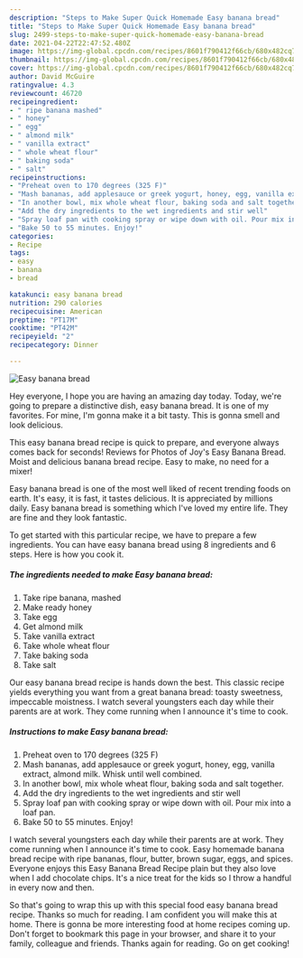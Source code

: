 ```yaml
---
description: "Steps to Make Super Quick Homemade Easy banana bread"
title: "Steps to Make Super Quick Homemade Easy banana bread"
slug: 2499-steps-to-make-super-quick-homemade-easy-banana-bread
date: 2021-04-22T22:47:52.480Z
image: https://img-global.cpcdn.com/recipes/8601f790412f66cb/680x482cq70/easy-banana-bread-recipe-main-photo.jpg
thumbnail: https://img-global.cpcdn.com/recipes/8601f790412f66cb/680x482cq70/easy-banana-bread-recipe-main-photo.jpg
cover: https://img-global.cpcdn.com/recipes/8601f790412f66cb/680x482cq70/easy-banana-bread-recipe-main-photo.jpg
author: David McGuire
ratingvalue: 4.3
reviewcount: 46720
recipeingredient:
- " ripe banana mashed"
- " honey"
- " egg"
- " almond milk"
- " vanilla extract"
- " whole wheat flour"
- " baking soda"
- " salt"
recipeinstructions:
- "Preheat oven to 170 degrees (325 F)"
- "Mash bananas, add applesauce or greek yogurt, honey, egg, vanilla extract, almond milk. Whisk until well combined."
- "In another bowl, mix whole wheat flour, baking soda and salt together."
- "Add the dry ingredients to the wet ingredients and stir well"
- "Spray loaf pan with cooking spray or wipe down with oil. Pour mix into a loaf pan."
- "Bake 50 to 55 minutes. Enjoy!"
categories:
- Recipe
tags:
- easy
- banana
- bread

katakunci: easy banana bread 
nutrition: 290 calories
recipecuisine: American
preptime: "PT17M"
cooktime: "PT42M"
recipeyield: "2"
recipecategory: Dinner

---
```



![Easy banana bread](https://img-global.cpcdn.com/recipes/8601f790412f66cb/680x482cq70/easy-banana-bread-recipe-main-photo.jpg)

Hey everyone, I hope you are having an amazing day today. Today, we're going to prepare a distinctive dish, easy banana bread. It is one of my favorites. For mine, I'm gonna make it a bit tasty. This is gonna smell and look delicious.

This easy banana bread recipe is quick to prepare, and everyone always comes back for seconds! Reviews for Photos of Joy&#39;s Easy Banana Bread. Moist and delicious banana bread recipe. Easy to make, no need for a mixer!

Easy banana bread is one of the most well liked of recent trending foods on earth. It's easy, it is fast, it tastes delicious. It is appreciated by millions daily. Easy banana bread is something which I've loved my entire life. They are fine and they look fantastic.


To get started with this particular recipe, we have to prepare a few ingredients. You can have easy banana bread using 8 ingredients and 6 steps. Here is how you cook it.

<!--inarticleads1-->

##### The ingredients needed to make Easy banana bread:

1. Take  ripe banana, mashed
1. Make ready  honey
1. Take  egg
1. Get  almond milk
1. Take  vanilla extract
1. Take  whole wheat flour
1. Take  baking soda
1. Take  salt


Our easy banana bread recipe is hands down the best. This classic recipe yields everything you want from a great banana bread: toasty sweetness, impeccable moistness. I watch several youngsters each day while their parents are at work. They come running when I announce it&#39;s time to cook. 

<!--inarticleads2-->

##### Instructions to make Easy banana bread:

1. Preheat oven to 170 degrees (325 F)
1. Mash bananas, add applesauce or greek yogurt, honey, egg, vanilla extract, almond milk. Whisk until well combined.
1. In another bowl, mix whole wheat flour, baking soda and salt together.
1. Add the dry ingredients to the wet ingredients and stir well
1. Spray loaf pan with cooking spray or wipe down with oil. Pour mix into a loaf pan.
1. Bake 50 to 55 minutes. Enjoy!


I watch several youngsters each day while their parents are at work. They come running when I announce it&#39;s time to cook. Easy homemade banana bread recipe with ripe bananas, flour, butter, brown sugar, eggs, and spices. Everyone enjoys this Easy Banana Bread Recipe plain but they also love when I add chocolate chips. It&#39;s a nice treat for the kids so I throw a handful in every now and then. 

So that's going to wrap this up with this special food easy banana bread recipe. Thanks so much for reading. I am confident you will make this at home. There is gonna be more interesting food at home recipes coming up. Don't forget to bookmark this page in your browser, and share it to your family, colleague and friends. Thanks again for reading. Go on get cooking!
